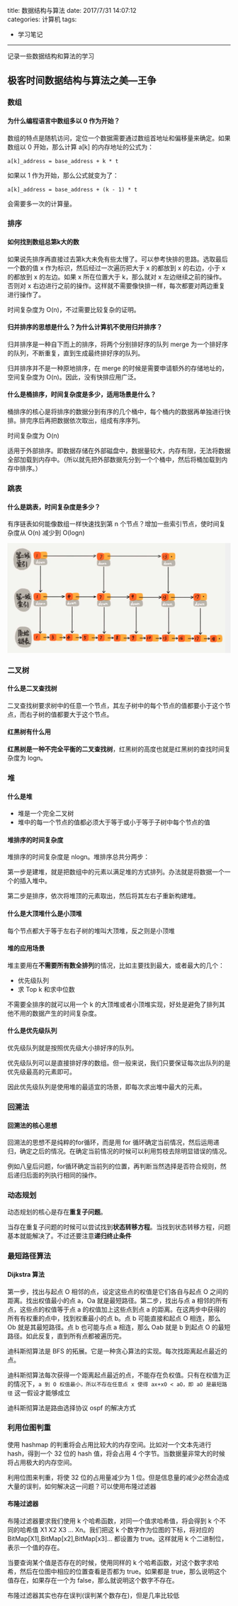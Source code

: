 title: 数据结构与算法
date: 2017/7/31 14:07:12  
categories: 计算机
tags: 

 - 学习笔记
	
---

记录一些数据结构和算法的学习

<!--more-->

## 极客时间数据结构与算法之美—王争

### 数组

#### 为什么编程语言中数组多以 0 作为开始？

数组的特点是随机访问，定位一个数据需要通过数组首地址和偏移量来确定。如果数组以 0 开始，那么计算 a[k] 的内存地址的公式为：

```
a[k]_address = base_address + k * t
```

如果以 1 作为开始，那么公式就变为了：

```
a[k]_address = base_address + (k - 1) * t
```

会需要多一次的计算量。

### 排序

#### 如何找到数组总第k大的数

如果说先排序再直接过去第k大未免有些太慢了。可以参考快排的思路。选取最后一个数的值 x 作为标识，然后经过一次遍历把大于 x 的都放到 x 的右边，小于 x 的都放到 x 的左边。如果 x 所在位置大于 k，那么就对 x 左边继续之前的操作。否则对 x 右边进行之前的操作。这样就不需要像快排一样，每次都要对两边重复进行操作了。

时间复杂度为 O(n)，不过需要比较复杂的证明。

#### 归并排序的思想是什么？为什么计算机不使用归并排序？

归并排序是一种自下而上的排序，将两个分别排好序的队列 merge 为一个排好序的队列，不断重复，直到生成最终排好序的队列。

归并排序并不是一种原地排序，在 merge 的时候是需要申请额外的存储地址的，空间复杂度为 O(n)。因此，没有快排应用广泛。

#### 什么是桶排序，时间复杂度是多少，适用场景是什么？

桶排序的核心是将排序的数据分到有序的几个桶中，每个桶内的数据再单独进行快排。排完序后再把数据依次取出，组成有序序列。

时间复杂度为 O(n)

适用于外部排序。即数据存储在外部磁盘中，数据量较大，内存有限，无法将数据全部加载到内存中。（所以就先把外部数据先分到一个个桶中，然后将桶加载到内存中排序。）

### 跳表

#### 什么是跳表，时间复杂度是多少？

有序链表如何能像数组一样快速找到第 n 个节点？增加一些索引节点，使时间复杂度从 O(n) 减少到 O(logn)

![](https://github.com/zhang759740844/MyImgs/blob/master/MyBlog/tiaobiao.png?raw=true)

### 二叉树

#### 什么是二叉查找树

二叉查找树要求树中的任意一个节点，其左子树中的每个节点的值都要小于这个节点，而右子树的值都要大于这个节点。

#### 红黑树有什么用

**红黑树是一种不完全平衡的二叉查找树**，红黑树的高度也就是红黑树的查找时间复杂度为 logn。

### 堆

#### 什么是堆

- 堆是一个完全二叉树
- 堆中的每一个节点的值都必须大于等于或小于等于子树中每个节点的值

#### 堆排序的时间复杂度

堆排序的时间复杂度是 nlogn。堆排序总共分两步：

第一步是建堆，就是把数组中的元素以满足堆的方式排列。办法就是将数据一个一个的插入堆中。

第二步是排序，依次将堆顶的元素取出，然后将其左右子重新构建堆。

#### 什么是大顶堆什么是小顶堆

每个节点都大于等于左右子树的堆叫大顶堆，反之则是小顶堆

#### 堆的应用场景

堆主要用在**不需要所有数全排列**的情况，比如主要找到最大，或者最大的几个：

- 优先级队列
- 求 Top k 和求中位数

不需要全排序的就可以用一个 k 的大顶堆或者小顶堆实现，好处是避免了排列其他不用的数据产生的时间复杂度。

#### 什么是优先级队列

优先级队列就是按照优先级大小排好序的队列。

优先级队列可以是直接排好序的数组。但一般来说，我们只要保证每次出队列的是优先级最高的元素即可。

因此优先级队列是使用堆的最适宜的场景，即每次求出堆中最大的元素。

### 回溯法

#### 回溯法的核心思想

回溯法的思想不是纯粹的for循环，而是用 for 循环确定当前情况，然后运用递归，确定之后的情况。在确定当前情况的时候可以利用剪枝去除明显错误的情况。

例如八皇后问题，for循环确定当前列的位置，再判断当然选择是否符合规则，然后递归后面的列执行相同的操作。

### 动态规划

动态规划的核心是存在**重复子问题**。

当存在重复子问题的时候可以尝试找到**状态转移方程**。当找到状态转移方程，问题基本就能解决了。不过还要注意**递归终止条件**



### 最短路径算法

#### Dijkstra 算法

第一步，找出与起点 O 相邻的点，设定这些点的权值是它们各自与起点 O 之间的距离。找出权值最小的点 a，Oa 就是最短路径。第二步，找出与点 a 相邻的所有点，这些点的权值等于点 a 的权值加上这些点到点 a 的距离。在这两步中获得的所有有权重的点中，找到权重最小的点 b。点 b 可能直接和起点 O 相连，那么 Ob 就是其最短路径。点 b 也可能与点 a 相连，那么 Oab 就是 b 到起点 O 的最短路径。如此反复，直到所有点都被遍历完。

迪科斯彻算法是 BFS 的拓展。它是一种贪心算法的实现。每次找距离起点最近的点。

迪科斯彻算法每次获得一个距离起点最近的点，不能存在负权值。只有在权值为正的情况下，`a 到 O 权值最小，所以不存在任意点 x 使得 ax+xO < aO，即 aO 是最短路径` 这一假设才能够成立

迪科斯彻算法是路由选择协议 ospf 的解决方式

### 利用位图判重

使用 hashmap 的判重将会占用比较大的内存空间。比如对一个文本先进行 hash，得到一个 32 位的 hash 值，将会占用 4 个字节。当数据量非常大的时候将占用极大的内存空间。

利用位图来判重，将使 32 位的占用量减少为 1 位。但是信息量的减少必然会造成大量的误判，如何解决这一问题？可以使用布隆过滤器

#### 布隆过滤器

布隆过滤器要求我们使用 k 个哈希函数，对同一个值求哈希值，将会得到 k 个不同的哈希值 X1 X2 X3 … Xn。我们把这 k 个数字作为位图的下标，将对应的 BitMap[X1],BitMap[x2],BitMap[x3]… 都设置为 true。这样就用 k 个二进制位，表示一个值的存在。

当要查询某个值是否存在的时候，使用同样的 k 个哈希函数，对这个数字求哈希，然后在位图中相应的位置查看是否都为 true。如果都是 true，那么说明这个值存在，如果存在一个为 false，那么就说明这个数字不存在。

布隆过滤器其实也存在误判(误判某个数存在)，但是几率比较低

